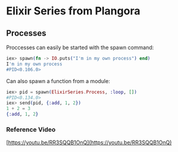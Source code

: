 # Elixir Series from Plangora

## Processes

Proccesses can easily be started with the spawn command:
```elixir
iex> spawn(fn -> IO.puts("I'm in my own process") end)
I'm in my own process
#PID<0.106.0>
```

Can also spawn a function from a module:
```elixir
iex> pid = spawn(ElixirSeries.Process, :loop, [])
#PID<0.134.0>
iex> send(pid, {:add, 1, 2})
1 + 2 = 3
{:add, 1, 2}
```

### Reference Video
[https://youtu.be/RR3SQQB1OnQ](https://youtu.be/RR3SQQB1OnQ)